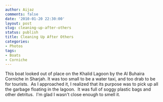 ```yaml
---
author: Aijaz
comments: false
date: '2010-01-20 22:30:00'
layout: post
slug: cleaning-up-after-others
status: publish
title: Cleaning Up After Others
categories:
- Photos
tags:
- Boats
- Corniche
---
```


<!-- ai c /wp/IMG_8639_SMALL.jpg /wp/IMG_8639_SMALL-440x293.jpg 440 293 Tethered to the shore, this boat is used to pick up garbage floating in the lagoon by the Sharjah Corniche -->

This boat looked out of place on the Khalid Lagoon by the Al Buhaira Corniche
in Sharjah. It was too small to be a water taxi, and too drab to be for
tourists.  As I approached it, I realized that its purpose was to pick up all
the garbage floating in the lagoon.  It was full of soggy plastic bags and
other detritus.  I'm glad I wasn't close enough to smell it.
